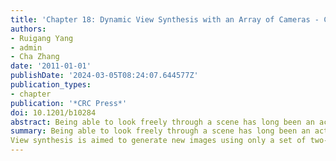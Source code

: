 ```yaml
---
title: 'Chapter 18: Dynamic View Synthesis with an Array of Cameras - Computational Photography: Methods and Applications'
authors:
- Ruigang Yang
- admin
- Cha Zhang
date: '2011-01-01'
publishDate: '2024-03-05T08:24:07.644577Z'
publication_types:
- chapter
publication: '*CRC Press*'
doi: 10.1201/b10284
abstract: Being able to look freely through a scene has long been an active research topic in the computer graphics community. Historically, computer graphics research has been focused on rendering. That is, given a three-dimensional (3D) model, how to generate new images faster, better, and more realistically. View synthesis addresses a typically more challenging problem. It is aimed to generate new images using only a set of two-dimensional (2D) images, instead of 3D models.
summary: Being able to look freely through a scene has long been an active research topic in the computer graphics community.
View synthesis is aimed to generate new images using only a set of two-dimensional (2D) images, instead of 3D models.
---
```

